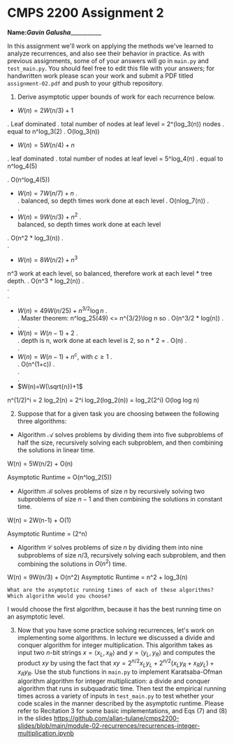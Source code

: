 # CMPS 2200 Assignment 2

**Name:**_______Gavin Galusha__________________

In this assignment we'll work on applying the methods we've learned to analyze recurrences, and also see their behavior
in practice. As with previous
assignments, some of of your answers will go in `main.py` and `test_main.py`. You
should feel free to edit this file with your answers; for handwritten
work please scan your work and submit a PDF titled `assignment-02.pdf`
and push to your github repository.


1. Derive asymptotic upper bounds of work for each recurrence below.
  * $W(n)=2W(n/3)+1$

.  Leaf dominated
.  total number of nodes at leaf level = 2^(log_3(n)) nodes
.  equal to n^log_3(2)
.  O(log_3(n))


  * $W(n)=5W(n/4)+n$

. leaf dominated 
.  total number of nodes at leaf level = 5^log_4(n)
.  equal to n^log_4(5)

.   O(n^log_4(5))

  * $W(n)=7W(n/7)+n$
.  
.  balanced, so depth times work done at each level
.  O(nlog_7(n))
.  
.  
  * $W(n)=9W(n/3)+n^2$
.  
balanced, so depth times work done at each level

.  O(n^2 * log_3(n))
.  
.  
  * $W(n)=8W(n/2)+n^3$

n^3 work at each level, so balanced, therefore work at each level * tree depth.
.  O(n^3 * log_2(n))
.  
.  
.  
  * $W(n)=49W(n/25)+n^{3/2}\log n$
.  
.  Master theorem: n^log_25(49) <= n^{3/2}\log n
so
.  O(n^3/2 * log(n))
.  
.  
  * $W(n)=W(n-1)+2$
.  
.  depth is n, work done at each level is 2, so n * 2 =
.  O(n)
.  
.  
  * $W(n)= W(n-1)+n^c$, with $c\geq 1$
.  
.  O(n^(1+c))
.  
.  
.  
  * $W(n)=W(\sqrt{n})+1$

n^(1/2)^i = 2
log_2(n) = 2^i
log_2(log_2(n)) = log_2(2^i)
O(log log n)



2. Suppose that for a given task you are choosing between the following three algorithms:

  * Algorithm $\mathcal{A}$ solves problems by dividing them into
      five subproblems of half the size, recursively solving each
      subproblem, and then combining the solutions in linear time.



W(n) = 5W(n/2) + O(n)

Asymptotic Runtime = O(n^log_2(5))

		
  * Algorithm $\mathcal{B}$ solves problems of size $n$ by
      recursively solving two subproblems of size $n-1$ and then
      combining the solutions in constant time.


W(n) = 2W(n-1) + O(1)

Asymptotic Runtime = (2^n)
    
  * Algorithm $\mathcal{C}$ solves problems of size $n$ by dividing
      them into nine subproblems of size $n/3$, recursively solving
      each subproblem, and then combining the solutions in $O(n^2)$
      time.

W(n) = 9W(n/3) + O(n^2)
Asymptotic Runtime = n^2 + log_3(n)

    What are the asymptotic running times of each of these algorithms?
    Which algorithm would you choose?

I would choose the first algorithm, because it has the best running time on an asymptotic level.

3. Now that you have some practice solving recurrences, let's work on
  implementing some algorithms. In lecture we discussed a divide and
  conquer algorithm for integer multiplication. This algorithm takes
  as input two $n$-bit strings $x = \langle x_L, x_R\rangle$ and
  $y=\langle y_L, y_R\rangle$ and computes the product $xy$ by using
  the fact that $xy = 2^{n/2}x_Ly_L + 2^{n/2}(x_Ly_R+x_Ry_L) +
  x_Ry_R.$ Use the
  stub functions in `main.py` to implement Karatsaba-Ofman algorithm algorithm for integer
  multiplication: a divide and conquer algorithm that runs in
  subquadratic time. Then test the empirical running times across a
  variety of inputs in `test_main.py` to test whether your code scales in the manner
  described by the asymptotic runtime. Please refer to Recitation 3 for some basic implementations, and Eqs (7) and (8) in the slides https://github.com/allan-tulane/cmps2200-slides/blob/main/module-02-recurrences/recurrences-integer-multiplication.ipynb
 
 


